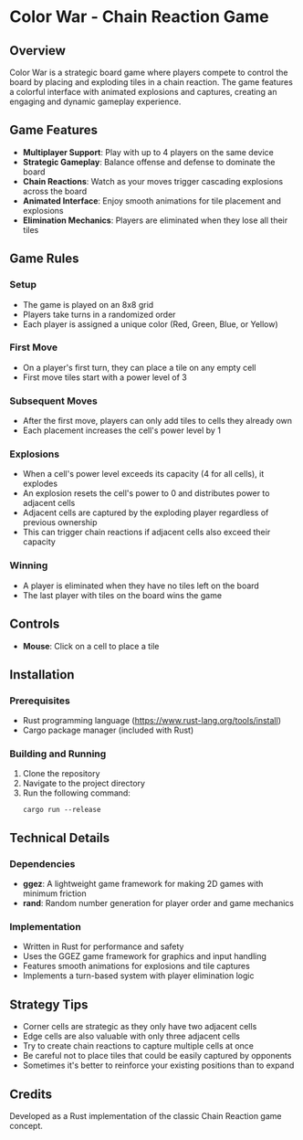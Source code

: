 # Color War - Chain Reaction Game

## Overview
Color War is a strategic board game where players compete to control the board by placing and exploding tiles in a chain reaction. The game features a colorful interface with animated explosions and captures, creating an engaging and dynamic gameplay experience.

## Game Features
- **Multiplayer Support**: Play with up to 4 players on the same device
- **Strategic Gameplay**: Balance offense and defense to dominate the board
- **Chain Reactions**: Watch as your moves trigger cascading explosions across the board
- **Animated Interface**: Enjoy smooth animations for tile placement and explosions
- **Elimination Mechanics**: Players are eliminated when they lose all their tiles

## Game Rules

### Setup
- The game is played on an 8x8 grid
- Players take turns in a randomized order
- Each player is assigned a unique color (Red, Green, Blue, or Yellow)

### First Move
- On a player's first turn, they can place a tile on any empty cell
- First move tiles start with a power level of 3

### Subsequent Moves
- After the first move, players can only add tiles to cells they already own
- Each placement increases the cell's power level by 1

### Explosions
- When a cell's power level exceeds its capacity (4 for all cells), it explodes
- An explosion resets the cell's power to 0 and distributes power to adjacent cells
- Adjacent cells are captured by the exploding player regardless of previous ownership
- This can trigger chain reactions if adjacent cells also exceed their capacity

### Winning
- A player is eliminated when they have no tiles left on the board
- The last player with tiles on the board wins the game

## Controls
- **Mouse**: Click on a cell to place a tile

## Installation

### Prerequisites
- Rust programming language (https://www.rust-lang.org/tools/install)
- Cargo package manager (included with Rust)

### Building and Running
1. Clone the repository
2. Navigate to the project directory
3. Run the following command:
   ```
   cargo run --release
   ```

## Technical Details

### Dependencies
- **ggez**: A lightweight game framework for making 2D games with minimum friction
- **rand**: Random number generation for player order and game mechanics

### Implementation
- Written in Rust for performance and safety
- Uses the GGEZ game framework for graphics and input handling
- Features smooth animations for explosions and tile captures
- Implements a turn-based system with player elimination logic

## Strategy Tips
- Corner cells are strategic as they only have two adjacent cells
- Edge cells are also valuable with only three adjacent cells
- Try to create chain reactions to capture multiple cells at once
- Be careful not to place tiles that could be easily captured by opponents
- Sometimes it's better to reinforce your existing positions than to expand

## Credits
Developed as a Rust implementation of the classic Chain Reaction game concept.
